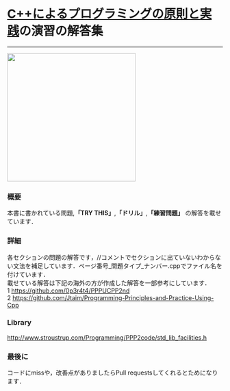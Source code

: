 # [C++によるプログラミングの原則と実践](https://www.amazon.co.jp/C-%E3%81%AB%E3%82%88%E3%82%8B%E3%83%97%E3%83%AD%E3%82%B0%E3%83%A9%E3%83%9F%E3%83%B3%E3%82%B0%E3%81%AE%E5%8E%9F%E5%89%87%E3%81%A8%E5%AE%9F%E8%B7%B5-Bjarne-Stroustrup/dp/4048930516)の演習の解答集 
***
<img src="https://images-na.ssl-images-amazon.com/images/I/71OVBzJZBgL.jpg" width="300px"><br>
### 概要<br>
本書に書かれている問題,**「TRY THIS」**,**「ドリル」**,**「練習問題」** の解答を載せています．
### 詳細<br>
各セクションの問題の解答です，//コメントでセクションに出ていないわからない文法を補足しています．ページ番号_問題タイプ_ナンバー.cppでファイル名を付けています．<br>
載せている解答は下記の海外の方が作成した解答を一部参考にしています．<br>1 https://github.com/0p3r4t4/PPPUCPP2nd<br>2 https://github.com/Jtaim/Programming-Principles-and-Practice-Using-Cpp<br>
### Library<br>
http://www.stroustrup.com/Programming/PPP2code/std_lib_facilities.h
### 最後に<br>
コードにmissや，改善点がありましたらPull requestsしてくれるとためになります．
